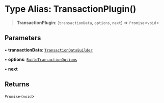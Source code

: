 # Type Alias: TransactionPlugin()

> **TransactionPlugin**: (`transactionData`, `options`, `next`) => `Promise`\<`void`\>

## Parameters

• **transactionData**: [`TransactionDataBuilder`](../classes/TransactionDataBuilder.md)

• **options**: [`BuildTransactionOptions`](../interfaces/BuildTransactionOptions.md)

• **next**

## Returns

`Promise`\<`void`\>
